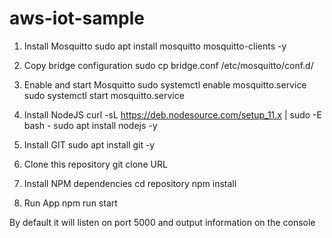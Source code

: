 # aws-iot-sample

1. Install Mosquitto
sudo apt install mosquitto mosquitto-clients -y

2. Copy bridge configuration
sudo cp bridge.conf /etc/mosquitto/conf.d/

3. Enable and start Mosquitto
sudo systemctl enable mosquitto.service
sudo systemctl start mosquitto.service

4. Install NodeJS
curl -sL https://deb.nodesource.com/setup_11.x | sudo -E bash -
sudo apt install nodejs -y

5. Install GIT
sudo apt install git -y

6. Clone this repository
git clone URL

7. Install NPM dependencies
cd repository
npm install

8. Run App
npm run start

By default it will listen on port 5000 and output information on the console
